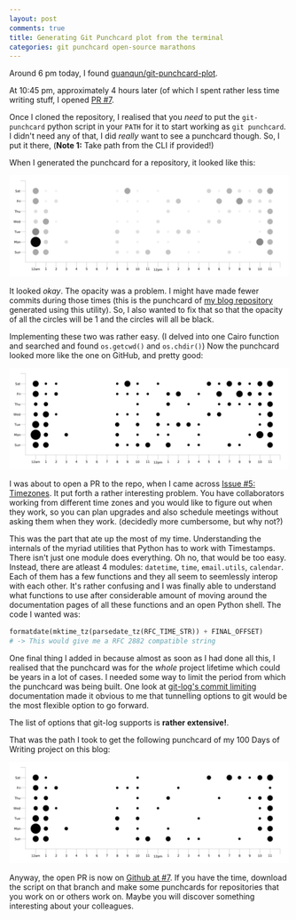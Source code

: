 ```yaml
---
layout: post
comments: true
title: Generating Git Punchcard plot from the terminal
categories: git punchcard open-source marathons
---
```


Around 6 pm today, I found
[guanqun/git-punchcard-plot](https://github.com/guanqun/git-punchcard-plot).

At 10:45 pm, approximately 4 hours later (of which I spent rather less time
writing stuff, I opened [PR
\#7](https://github.com/guanqun/git-punchcard-plot/pull/7).

Once I cloned the repository, I realised that you _need_ to put the
`git-punchcard` python script in your `PATH` for it to start working as `git
punchcard`. I didn't need any of that, I did _really_ want to see a punchcard
though. So, I put it there, (**Note 1:** Take path from the CLI if provided!)

When I generated the punchcard for a repository, it looked like this:

![before](/public/img/punchcard-original.png)

It looked _okay_. The opacity was a problem. I might have made fewer commits
during those times (this is the punchcard of [my blog
repository](https://github.com/icyflame/blog/graphs/punch-card) generated using
this utility). So, I also wanted to fix that so that the opacity of all the
circles will be 1 and the circles will all be black.

Implementing these two was rather easy. (I delved into one Cairo function and
searched and found `os.getcwd()` and `os.chdir()`) Now the punchcard looked more
like the one on GitHub, and pretty good:

![middle](/public/img/punchcard-middle.png)

I was about to open a PR to the repo, when I came across [Issue #5:
Timezones](https://github.com/guanqun/git-punchcard-plot/issues/5). It put forth
a rather interesting problem. You have collaborators working from different time
zones and you would like to figure out when they work, so you can plan upgrades
and also schedule meetings without asking them when they work. (decidedly more
cumbersome, but why not?)

This was the part that ate up the most of my time. Understanding the internals
of the myriad utilities that Python has to work with Timestamps. There isn't
just one module does everything. Oh no, that would be too easy. Instead, there
are atleast 4 modules: `datetime`, `time`, `email.utils`, `calendar`. Each of
them has a few functions and they all seem to seemlessly interop with each
other. It's rather confusing and I was finally able to understand what functions
to use after considerable amount of moving around the documentation pages of all
these functions and an open Python shell. The code I wanted was:

```py
formatdate(mktime_tz(parsedate_tz(RFC_TIME_STR)) + FINAL_OFFSET)
# -> This would give me a RFC 2882 compatible string
```

One final thing I added in because almost as soon as I had done all this, I
realised that the punchcard was for the _whole_ project lifetime which could be
years in a lot of cases. I needed some way to limit the period from which the
punchcard was being built. One look at [git-log's commit
limiting](https://www.git-scm.com/docs/git-log#_commit_limiting) documentation
made it obvious to me that tunnelling options to git would be the most flexible
option to go forward.

The list of options that git-log supports is **rather extensive!**.

That was the path I took to get the following punchcard of my 100 Days of
Writing project on this blog:

![final](/public/img/punchcard-100daysofwriting.png)

Anyway, the open PR is now on
[Github at #7](https://github.com/guanqun/git-punchcard-plot/pull/7). If you
have the time, download the script on that branch and make some punchcards for
repositories that you work on or others work on. Maybe you will discover
something interesting about your colleagues.
